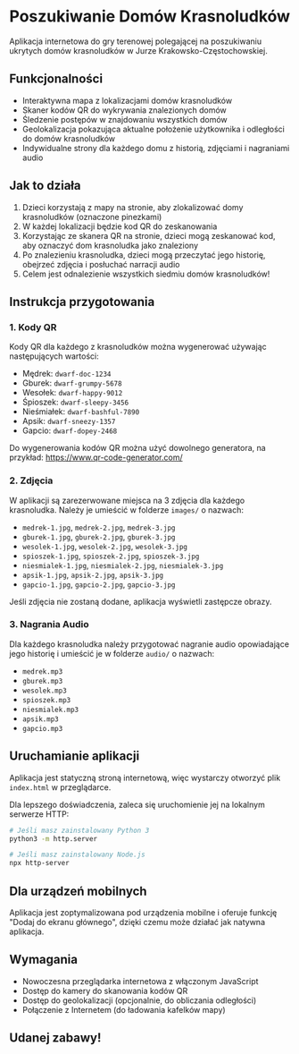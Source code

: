 # Poszukiwanie Domów Krasnoludków

Aplikacja internetowa do gry terenowej polegającej na poszukiwaniu ukrytych domów krasnoludków w Jurze Krakowsko-Częstochowskiej.

## Funkcjonalności

- Interaktywna mapa z lokalizacjami domów krasnoludków
- Skaner kodów QR do wykrywania znalezionych domów
- Śledzenie postępów w znajdowaniu wszystkich domów
- Geolokalizacja pokazująca aktualne położenie użytkownika i odległości do domów krasnoludków
- Indywidualne strony dla każdego domu z historią, zdjęciami i nagraniami audio

## Jak to działa

1. Dzieci korzystają z mapy na stronie, aby zlokalizować domy krasnoludków (oznaczone pinezkami)
2. W każdej lokalizacji będzie kod QR do zeskanowania
3. Korzystając ze skanera QR na stronie, dzieci mogą zeskanować kod, aby oznaczyć dom krasnoludka jako znaleziony
4. Po znalezieniu krasnoludka, dzieci mogą przeczytać jego historię, obejrzeć zdjęcia i posłuchać narracji audio
5. Celem jest odnalezienie wszystkich siedmiu domów krasnoludków!

## Instrukcja przygotowania

### 1. Kody QR

Kody QR dla każdego z krasnoludków można wygenerować używając następujących wartości:

- Mędrek: `dwarf-doc-1234`
- Gburek: `dwarf-grumpy-5678`
- Wesołek: `dwarf-happy-9012`
- Śpioszek: `dwarf-sleepy-3456`
- Nieśmiałek: `dwarf-bashful-7890`
- Apsik: `dwarf-sneezy-1357`
- Gapcio: `dwarf-dopey-2468`

Do wygenerowania kodów QR można użyć dowolnego generatora, na przykład: https://www.qr-code-generator.com/

### 2. Zdjęcia

W aplikacji są zarezerwowane miejsca na 3 zdjęcia dla każdego krasnoludka. Należy je umieścić w folderze `images/` o nazwach:

- `medrek-1.jpg`, `medrek-2.jpg`, `medrek-3.jpg`
- `gburek-1.jpg`, `gburek-2.jpg`, `gburek-3.jpg`
- `wesolek-1.jpg`, `wesolek-2.jpg`, `wesolek-3.jpg`
- `spioszek-1.jpg`, `spioszek-2.jpg`, `spioszek-3.jpg`
- `niesmialek-1.jpg`, `niesmialek-2.jpg`, `niesmialek-3.jpg`
- `apsik-1.jpg`, `apsik-2.jpg`, `apsik-3.jpg`
- `gapcio-1.jpg`, `gapcio-2.jpg`, `gapcio-3.jpg`

Jeśli zdjęcia nie zostaną dodane, aplikacja wyświetli zastępcze obrazy.

### 3. Nagrania Audio

Dla każdego krasnoludka należy przygotować nagranie audio opowiadające jego historię i umieścić je w folderze `audio/` o nazwach:

- `medrek.mp3`
- `gburek.mp3`
- `wesolek.mp3`
- `spioszek.mp3`
- `niesmialek.mp3`
- `apsik.mp3`
- `gapcio.mp3`

## Uruchamianie aplikacji

Aplikacja jest statyczną stroną internetową, więc wystarczy otworzyć plik `index.html` w przeglądarce.

Dla lepszego doświadczenia, zaleca się uruchomienie jej na lokalnym serwerze HTTP:

```bash
# Jeśli masz zainstalowany Python 3
python3 -m http.server

# Jeśli masz zainstalowany Node.js
npx http-server
```

## Dla urządzeń mobilnych

Aplikacja jest zoptymalizowana pod urządzenia mobilne i oferuje funkcję "Dodaj do ekranu głównego", dzięki czemu może działać jak natywna aplikacja.

## Wymagania

- Nowoczesna przeglądarka internetowa z włączonym JavaScript
- Dostęp do kamery do skanowania kodów QR
- Dostęp do geolokalizacji (opcjonalnie, do obliczania odległości)
- Połączenie z Internetem (do ładowania kafelków mapy)

## Udanej zabawy!
